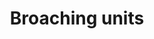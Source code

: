 ---
title : "Broaching units"
category   : "Tooling technology for machining centers"
headline   : " "
short_desc   : " BENZ LinTec broaching units allow the creation of an extensive variety of shapes and profiles with the help of a shaping operation"
long_desc   : "Broaching units from BENZ make it
possible to machine materials that have high tensile strength. An eccentric is used to convert rotary motion from the drive shaft into linear motion on the drive side. The plunger dips into the workpiece with the cutter and removes material after the shaping process using the integrated lift-off device. At the same time, the lift-off device avoids wear and prevents the cutter from breaking during the return motion coming out of the workpiece."
img   : "/images/broching.png"
series : "/benz/metal/machiningcenters/"
link    : "broachingunits"
---